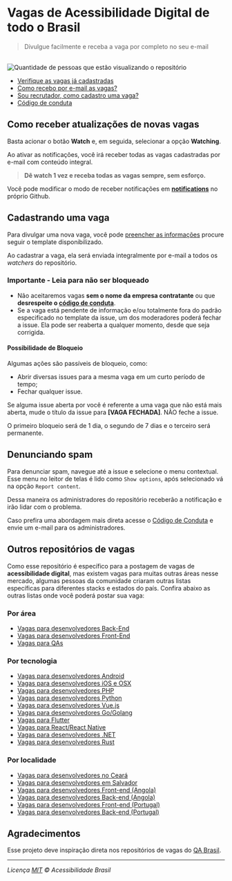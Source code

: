 # Vagas de Acessibilidade Digital de todo o Brasil

> Divulgue facilmente e receba a vaga por completo no seu e-mail</em>

<br>
<img alt="Quantidade de pessoas que estão visualizando o repositório" src="https://img.shields.io/github/watchers/acessibilidade-brasil/vagas?label=Watchers:&color=green&style=for-the-badge"><br>


- [Verifique as vagas já cadastradas](https://github.com/acessibilidade-brasil/vagas/issues)
- [Como recebo por e-mail as vagas?](#como-receber-atualizações-de-novas-vagas)
- [Sou recrutador, como cadastro uma vaga?](#cadastrando-uma-vaga)
- [Código de conduta](CODE_OF_CONDUCT.md)

## Como receber atualizações de novas vagas

Basta acionar o botão **Watch** e, em seguida, selecionar a opção **Watching**.

Ao ativar as notificações, você irá receber todas as vagas cadastradas por e-mail com conteúdo integral.

> **Dê watch 1 vez e receba todas as vagas sempre, sem esforço.**

Você pode modificar o modo de receber notificações em **[notifications](https://github.com/settings/notifications)** no próprio Github.

## Cadastrando uma vaga

Para divulgar uma nova vaga, você pode [preencher as informações](https://github.com/acessibilidade-brasil/vagas/issues/new?template=adicionar-nova-vaga.md&title=%5BCidade%5D+Posição+na+NOME+DA+EMPRESA) procure seguir o template disponibilizado.

Ao cadastrar a vaga, ela será enviada integralmente por e-mail a todos os *watchers* do repositório.

### **Importante - Leia para não ser bloqueado**

- Não aceitaremos vagas **sem o nome da empresa contratante** ou que **desrespeite o [código de conduta](CODE_OF_CONDUCT.md)**.
- Se a vaga está pendente de informação e/ou totalmente fora do padrão especificado no template da issue, um dos moderadores poderá fechar a issue. Ela pode ser reaberta a qualquer momento, desde que seja corrigida.

#### Possibilidade de Bloqueio

Algumas ações são passíveis de bloqueio, como:

* Abrir diversas issues para a mesma vaga em um curto período de tempo;
* Fechar qualquer issue.

Se alguma issue aberta por você é referente a uma vaga que não está mais aberta, mude o título da issue para **[VAGA FECHADA]**. NÃO feche a issue.

O primeiro bloqueio será de 1 dia, o segundo de 7 dias e o terceiro será permanente.

## Denunciando spam

Para denunciar spam, navegue até a issue e selecione o menu contextual. Esse menu no leitor de telas é lido como `Show options`, após selecionado vá na opção `Report content`. 

Dessa maneira os administradores do repositório receberão a notificação e irão lidar com o problema.

Caso prefira uma abordagem mais direta acesse o [Código de Conduta](https://github.com/acessibilidade-brasil/vagas/blob/main/CODE_OF_CONDUCT.md#aplica%C3%A7%C3%A3o) e envie um e-mail para os administradores.

## Outros repositórios de vagas

Como esse repositório é específico para a postagem de vagas de **acessibilidade digital**, mas existem vagas para muitas outras áreas nesse mercado, algumas pessoas da comunidade criaram outras listas específicas para diferentes stacks e estados do país. Confira abaixo as outras listas onde você poderá postar sua vaga:

### Por área

- [Vagas para desenvolvedores Back-End](https://github.com/backend-br/vagas)
- [Vagas para desenvolvedores Front-End](https://github.com/frontendbr/vagas)
- [Vagas para QAs](https://github.com/qa-brasil/vagas)

### Por tecnologia

- [Vagas para desenvolvedores Android](https://github.com/androiddevbr/vagas)
- [Vagas para desenvolvedores iOS e OSX](https://github.com/CocoaHeadsBrasil/vagas)
- [Vagas para desenvolvedores PHP](https://github.com/phpdevbr/vagas)
- [Vagas para desenvolvedores Python](https://github.com/pydevbr/vagas)
- [Vagas para desenvolvedores Vue.js](https://github.com/vuejs-br/vagas)
- [Vagas para desenvolvedores Go/Golang](https://github.com/Gommunity/vagas)
- [Vagas para Flutter](https://github.com/flutter-brazil/vagas)
- [Vagas para React/React Native](https://github.com/react-brasil/vagas)
- [Vagas para desenvolvedores .NET](https://github.com/dotnetdevbr/vagas)
- [Vagas para desenvolvedores Rust](https://github.com/rustdevbr/vagas)

### Por localidade

- [Vagas para desenvolvedores no Ceará](https://github.com/CangaceirosDevels/vagas_de_emprego)
- [Vagas para desenvolvedores em Salvador](https://github.com/devssa/onde-codar-em-salvador)
- [Vagas para desenvolvedores Front-end (Angola)](https://github.com/frontend-ao/vagas)
- [Vagas para desenvolvedores Back-end (Angola)](https://github.com/backend-ao/vagas)
- [Vagas para desenvolvedores Front-end (Portugal)](https://github.com/frontend-pt/vagas)
- [Vagas para desenvolvedores Back-end (Portugal)](https://github.com/backend-pt/vagas)

## Agradecimentos

Esse projeto deve inspiração direta nos repositórios de vagas do [QA Brasil](https://github.com/qa-brasil).

---
*Licença [MIT](/LICENSE) &copy; Acessibilidade Brasil*
